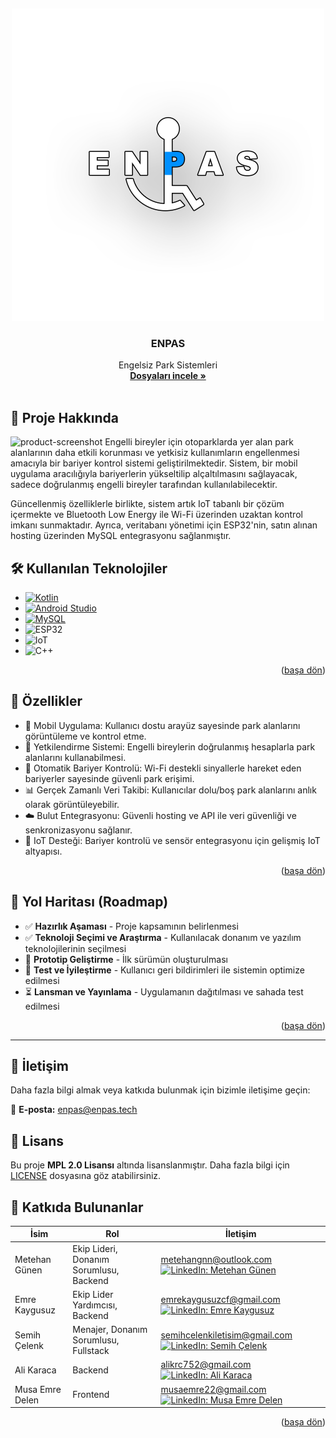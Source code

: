 
<a id="readme-top"></a>
<br />
<div align="center">
  <a href="https://www.enpas.tech/">
    <img src="images/beyazlogokontur.png" alt="ENPAS" width="500" height="500">
  </a>

<h3 align="center">ENPAS</h3>

  <p align="center">
    Engelsiz Park Sistemleri
    <br />
    <a href="https://github.com/Metrohan/ENPAS"><strong>Dosyaları incele »</strong></a>
    <br />
    <br />
  </p>
</div>



## 📌 Proje Hakkında

![product-screenshot]
Engelli bireyler için otoparklarda yer alan park alanlarının daha etkili korunması ve yetkisiz kullanımların engellenmesi amacıyla bir bariyer kontrol sistemi geliştirilmektedir. Sistem, bir mobil uygulama aracılığıyla bariyerlerin yükseltilip alçaltılmasını sağlayacak, sadece doğrulanmış engelli bireyler tarafından kullanılabilecektir.

Güncellenmiş özelliklerle birlikte, sistem artık IoT tabanlı bir çözüm içermekte ve Bluetooth Low Energy ile Wi-Fi üzerinden uzaktan kontrol imkanı sunmaktadır. Ayrıca, veritabanı yönetimi için ESP32'nin, satın alınan hosting üzerinden MySQL entegrasyonu sağlanmıştır.




## 🛠 Kullanılan Teknolojiler

* [![Kotlin][Kotlin]][Kotlin-url]
* [![Android Studio][Android Studio]][AndroidStudio-url]
* [![MySQL][MySQL]][MySQL-url]
* ![ESP32][ESP32]
* ![IoT][IoT]
* ![C++][C++]

<p align="right">(<a href="#readme-top">başa dön</a>)</p>



## 🚀 Özellikler

- 📱 Mobil Uygulama: Kullanıcı dostu arayüz sayesinde park alanlarını görüntüleme ve kontrol etme.
- 🔐 Yetkilendirme Sistemi: Engelli bireylerin doğrulanmış hesaplarla park alanlarını kullanabilmesi.
- 🔄 Otomatik Bariyer Kontrolü: Wi-Fi destekli sinyallerle hareket eden bariyerler sayesinde güvenli park erişimi.
- 📊 Gerçek Zamanlı Veri Takibi: Kullanıcılar dolu/boş park alanlarını anlık olarak görüntüleyebilir.
- ☁️ Bulut Entegrasyonu: Güvenli hosting ve API ile veri güvenliği ve senkronizasyonu sağlanır.
- 📡 IoT Desteği: Bariyer kontrolü ve sensör entegrasyonu için gelişmiş IoT altyapısı.

<p align="right">(<a href="#readme-top">başa dön</a>)</p>




## 📅 Yol Haritası (Roadmap)
- ✅ **Hazırlık Aşaması** - Proje kapsamının belirlenmesi
- ✅ **Teknoloji Seçimi ve Araştırma** - Kullanılacak donanım ve yazılım teknolojilerinin seçilmesi
- 🔄 **Prototip Geliştirme** - İlk sürümün oluşturulması
- 🔄 **Test ve İyileştirme** - Kullanıcı geri bildirimleri ile sistemin optimize edilmesi
- ⏳ **Lansman ve Yayınlama** - Uygulamanın dağıtılması ve sahada test edilmesi
  <p align="right">(<a href="#readme-top">başa dön</a>)</p>
---


## 📩 İletişim
Daha fazla bilgi almak veya katkıda bulunmak için bizimle iletişime geçin:

📧 **E-posta:** enpas@enpas.tech


## 📜 Lisans
Bu proje **MPL 2.0 Lisansı** altında lisanslanmıştır. Daha fazla bilgi için [LICENSE](LICENSE) dosyasına göz atabilirsiniz.


## 👥 Katkıda Bulunanlar
| İsim | Rol | İletişim |
|------|-----|----------|
| Metehan Günen | Ekip Lideri, Donanım Sorumlusu, Backend | metehangnn@outlook.com [![LinkedIn: Metehan Günen][linkedin-shield-meto]][linkedin-url-meto] |
| Emre Kaygusuz | Ekip Lider Yardımcısı, Backend | emrekaygusuzcf@gmail.com [![LinkedIn: Emre Kaygusuz][linkedin-shield-emre]][linkedin-url-emre] |
| Semih Çelenk | Menajer, Donanım Sorumlusu, Fullstack | semihcelenkiletisim@gmail.com [![LinkedIn: Semih Çelenk][linkedin-shield-semih]][linkedin-url-semih] |
| Ali Karaca | Backend | alikrc752@gmail.com   [![LinkedIn: Ali Karaca][linkedin-shield-ali]][linkedin-url-ali] |
| Musa Emre Delen | Frontend | musaemre22@gmail.com   [![LinkedIn: Musa Emre Delen][linkedin-shield-musa]][linkedin-url-musa]|


<p align="right">(<a href="#readme-top">başa dön</a>)</p>



[contributors-shield]: https://img.shields.io/github/contributors/Metrohan/ENPAS.svg?style=for-the-badge
[contributors-url]: https://github.com/Metrohan/ENPAS/graphs/contributors
[forks-shield]: https://img.shields.io/github/forks/Metrohan/ENPAS.svg?style=for-the-badge
[forks-url]: https://github.com/Metrohan/ENPAS/network/members
[stars-shield]: https://img.shields.io/github/stars/Metrohan/ENPAS.svg?style=for-the-badge
[stars-url]: https://github.com/Metrohan/ENPAS/stargazers
[issues-shield]: https://img.shields.io/github/issues/Metrohan/ENPAS.svg?style=for-the-badge
[issues-url]: https://github.com/Metrohan/ENPAS/issues
[license-shield]: https://img.shields.io/github/license/Metrohan/ENPAS.svg?style=for-the-badge
[license-url]: https://github.com/Metrohan/ENPAS/blob/main/LICENSE.txt
[linkedin-shield-meto]: https://img.shields.io/badge/-LinkedIn:MetehanGunen-black.svg?style=for-the-badge&logo=linkedin&colorB=555
[linkedin-shield-semih]: https://img.shields.io/badge/-LinkedIn:SemihCelenk-black.svg?style=for-the-badge&logo=linkedin&colorB=555
[linkedin-shield-emre]: https://img.shields.io/badge/-LinkedIn:EmreKaygusuz-black.svg?style=for-the-badge&logo=linkedin&colorB=555
[linkedin-shield-ali]: https://img.shields.io/badge/-LinkedIn:AliKaraca-black.svg?style=for-the-badge&logo=linkedin&colorB=555
[linkedin-shield-musa]: https://img.shields.io/badge/-LinkedIn:MusaEmreDelen-black.svg?style=for-the-badge&logo=linkedin&colorB=555
[linkedin-url-meto]: https://www.linkedin.com/in/metehangunen/
[linkedin-url-semih]: https://www.linkedin.com/in/semih-celenk/
[linkedin-url-emre]: https://www.linkedin.com/in/emre-kaygusuz-56b014250/
[linkedin-url-ali]: https://www.linkedin.com/in/ali-karaca-a0a950298/
[linkedin-url-musa]: https://www.linkedin.com/in/musa-emre-delen-b99542356/
[product-screenshot]: images/mockup.png
[Kotlin]: https://img.shields.io/badge/Kotlin-000000?style=for-the-badge&logo=kotlin&logoColor=green
[Kotlin-url]: https://kotlinlang.org/
[Android Studio]: https://img.shields.io/badge/androidstudio-20232A?style=for-the-badge&logo=androidstudio&logoColor=61DAFB
[AndroidStudio-url]: https://developer.android.com/studio?hl=en
[MySQL]: https://img.shields.io/badge/mysql-35495E?style=for-the-badge&logo=mysql&logoColor=blue
[MySQL-url]: https://www.mysql.com/
[Node.js]: https://img.shields.io/badge/NodeJs-96C241?style=for-the-badge&logo=Node&logoColor=green
[Nodejs-url]: https://nodejs.org/en
[ESP32]: https://img.shields.io/badge/esp32-DD0031?style=for-the-badge&logo=esp32&logoColor=white
[IoT]: https://img.shields.io/badge/IoT-35495E?style=for-the-badge&logo=IoT&logoColor=blue
[C++]: https://img.shields.io/badge/C++-000000?style=for-the-badge&logo=C++&logoColor=green
